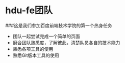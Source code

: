 # hdu-fe团队
###这是我们参加百度前端技术学院的第一个热身任务
* 团队一起尝试完成一个简单的页面
* 磨合团队熟悉度，了解彼此，清楚队员各自的技术能力
* 熟悉各项工具的使用
* 熟悉Git版本工具的使用
